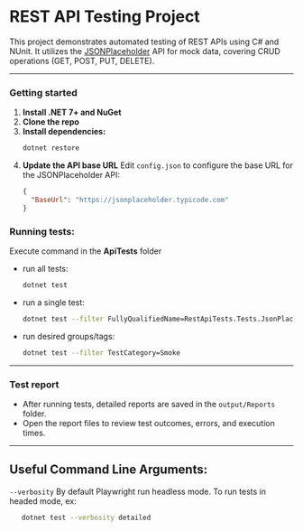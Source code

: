 ﻿# REST API Testing Project

This project demonstrates automated testing of REST APIs using C# and NUnit. It utilizes the [JSONPlaceholder](https://jsonplaceholder.typicode.com/) API for mock data, covering CRUD operations (GET, POST, PUT, DELETE).

---

### Getting started
1. **Install .NET 7+ and NuGet**
2. **Clone the repo**
3. **Install dependencies:**
   ```bash
   dotnet restore
   ```
4. **Update the API base URL**
   Edit `config.json` to configure the base URL for the JSONPlaceholder API:
   ```json
   {
     "BaseUrl": "https://jsonplaceholder.typicode.com"
   }
   ```


### Running tests:
Execute command in the **ApiTests** folder

* run all tests:
   ```bash
   dotnet test
   ```

* run a single test:
   ```bash
   dotnet test --filter FullyQualifiedName=RestApiTests.Tests.JsonPlaceApiTests.GetReturnsPostsArrayTest
   ```

* run desired groups/tags:
   ```bash
   dotnet test --filter TestCategory=Smoke
   ```
---

### Test report
   - After running tests, detailed reports are saved in the `output/Reports` folder.
   - Open the report files to review test outcomes, errors, and execution times.


---

## **Useful Command Line Arguments:**

`--verbosity`  By default Playwright run headless mode. To run tests in headed mode, ex:
```bash
   dotnet test --verbosity detailed
```
